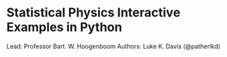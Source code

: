 # Statistical Physics Interactive Examples in Python
Lead: Professor Bart. W. Hoogenboom
Authors: Luke K. Davis (@patherlkd)
